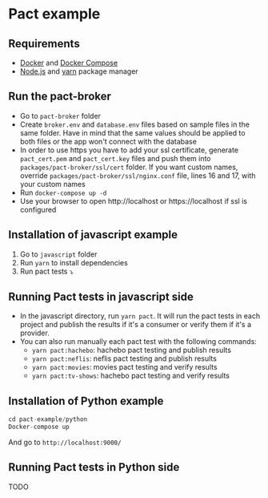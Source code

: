 # Pact example

## Requirements

- [Docker](https://www.docker.com/) and [Docker Compose](https://docs.docker.com/compose/install/)
- [Node.js](https://nodejs.org/) and [yarn](https://yarnpkg.com/) package manager

## Run the pact-broker
   - Go to `pact-broker` folder
   - Create `broker.env` and `database.env` files based on sample files in the same folder. Have in mind that the same values should be applied to both files or the app won't connect with the database
   - In order to use https you have to add your ssl certificate, generate `pact_cert.pem` and `pact_cert.key` files and push them into `packages/pact-broker/ssl/cert` folder. If you want custom names, override `packages/pact-broker/ssl/nginx.conf` file, lines 16 and 17, with your custom names
   - Run `docker-compose up -d`
   - Use your browser to open http://localhost or https://localhost if ssl is configured


## Installation of javascript example

1. Go to `javascript` folder
2. Run `yarn` to install dependencies
3. Run pact tests :arrow_heading_down:


## Running Pact tests in javascript side

- In the javascript directory, run `yarn pact`. It will run the pact tests in each project and publish the results if it's a consumer or verify them if it's a provider.
- You can also run manually each pact test with the following commands:
  - `yarn pact:hachebo`: hachebo pact testing and publish results
  - `yarn pact:neflis`: neflis pact testing and publish results
  - `yarn pact:movies`: movies pact testing and verify results
  - `yarn pact:tv-shows`: hachebo pact testing and verify results


## Installation of Python example

```python
cd pact-example/python
Docker-compose up
```

And go to `http://localhost:9000/`

## Running Pact tests in Python side

TODO